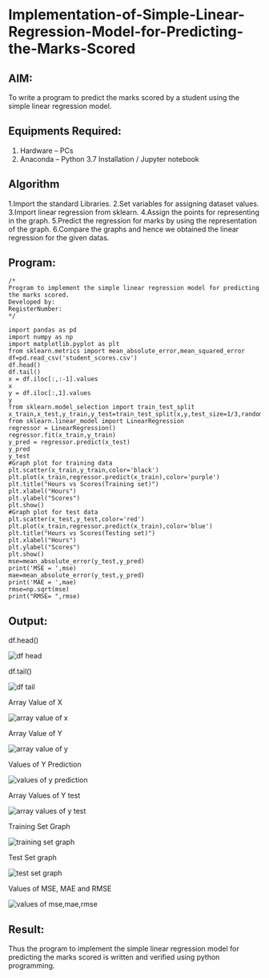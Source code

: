 # Implementation-of-Simple-Linear-Regression-Model-for-Predicting-the-Marks-Scored

## AIM:
To write a program to predict the marks scored by a student using the simple linear regression model.

## Equipments Required:
1. Hardware – PCs
2. Anaconda – Python 3.7 Installation / Jupyter notebook

## Algorithm
1.Import the standard Libraries.
2.Set variables for assigning dataset values.
3.Import linear regression from sklearn.
4.Assign the points for representing in the graph.
5.Predict the regression for marks by using the representation of the graph.
6.Compare the graphs and hence we obtained the linear regression for the given datas.

## Program:
```
/*
Program to implement the simple linear regression model for predicting the marks scored.
Developed by: 
RegisterNumber:  
*/
```
```
import pandas as pd
import numpy as np
import matplotlib.pyplot as plt
from sklearn.metrics import mean_absolute_error,mean_squared_error
df=pd.read_csv('student_scores.csv')
df.head()
df.tail()
x = df.iloc[:,:-1].values
x
y = df.iloc[:,1].values
y
from sklearn.model_selection import train_test_split
x_train,x_test,y_train,y_test=train_test_split(x,y,test_size=1/3,random_state=0)
from sklearn.linear_model import LinearRegression
regressor = LinearRegression()
regressor.fit(x_train,y_train)
y_pred = regressor.predict(x_test)
y_pred
y_test
#Graph plot for training data
plt.scatter(x_train,y_train,color='black')
plt.plot(x_train,regressor.predict(x_train),color='purple')
plt.title("Hours vs Scores(Training set)")
plt.xlabel("Hours")
plt.ylabel("Scores")
plt.show()
#Graph plot for test data
plt.scatter(x_test,y_test,color='red')
plt.plot(x_train,regressor.predict(x_train),color='blue')
plt.title("Hours vs Scores(Testing set)")
plt.xlabel("Hours")
plt.ylabel("Scores")
plt.show()
mse=mean_absolute_error(y_test,y_pred)
print('MSE = ',mse)
mae=mean_absolute_error(y_test,y_pred)
print('MAE = ',mae)
rmse=np.sqrt(mse)
print("RMSE= ",rmse)
```

## Output:
df.head()

![df head](https://user-images.githubusercontent.com/118707009/230002983-032b365c-10c6-4a0f-a827-23ef50f10edb.png)

df.tail()

![df tail](https://user-images.githubusercontent.com/118707009/230003054-5fc312d0-28e9-4e4d-967d-f45dbb126c08.png)

Array Value of X

![array value of x](https://user-images.githubusercontent.com/118707009/230003161-3e0aea3a-1b8b-449b-91bf-2b12dd1068c2.png)

Array Value of Y

![array value of y](https://user-images.githubusercontent.com/118707009/230003211-2ef9df33-b190-4c89-8601-8617e0ca6a6a.png)

Values of Y Prediction

![values of y prediction](https://user-images.githubusercontent.com/118707009/230003343-f5f9ce3c-84bf-48c1-85f9-b7f05987c325.png)

Array Values of Y test

![array values of y test](https://user-images.githubusercontent.com/118707009/230003492-7e70cb0f-7c83-402b-ae1e-0c5911dc9a3b.png)

Training Set Graph

![training set graph](https://user-images.githubusercontent.com/118707009/230004169-6f5db1c6-67c7-4c5d-8207-dce620f42905.png)

Test Set graph

![test set graph](https://user-images.githubusercontent.com/118707009/230003667-8dc99f0d-e844-4889-a1fd-64035da8a2d8.png)

Values of MSE, MAE and RMSE

![values of mse,mae,rmse](https://user-images.githubusercontent.com/118707009/230003876-de24b094-d8e1-401e-8925-0443c6474bad.png)



## Result:
Thus the program to implement the simple linear regression model for predicting the marks scored is written and verified using python programming.
